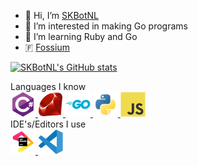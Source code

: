 - 👋 Hi, I’m [SKBotNL](https://github.com/SKBotNL)
- 👀 I’m interested in making Go programs
- 🌱 I’m learning Ruby and Go
- 🇫 [Fossium](https://github.com/Fossium-Team)

[![SKBotNL's GitHub stats](https://github-readme-stats.vercel.app/api?username=SKBotNL&theme=dark)](https://www.github.com/SKBotNL)

Languages I know\
<a href="https://docs.microsoft.com/en-us/dotnet/csharp/"> <img src="https://raw.githubusercontent.com/devicons/devicon/master/icons/csharp/csharp-original.svg" alt="C#" width="40" height="40"/> </a>
<a href="https://www.ruby-lang.org"> <img src="https://raw.githubusercontent.com/devicons/devicon/master/icons/ruby/ruby-original.svg" alt="Ruby" width="40" height="40"/> </a>
<a href="https://golang.org/"> <img src="https://raw.githubusercontent.com/devicons/devicon/master/icons/go/go-original-wordmark.svg" alt="Go" width="40" height="40"/> </a>
<a href="https://www.python.org"> <img src="https://raw.githubusercontent.com/devicons/devicon/master/icons/python/python-original.svg" alt="Python" width="40" height="40"/> </a>
<a href="https://www.ecma-international.org/publications-and-standards/standards/ecma-262/"> <img src="https://raw.githubusercontent.com/devicons/devicon/master/icons/javascript/javascript-original.svg" alt="Python" width="40" height="40"/> </a>\
IDE's/Editors I use\
<a href="https://jetbrains.com"> <img src="https://raw.githubusercontent.com/devicons/devicon/master/icons/jetbrains/jetbrains-original.svg" alt="Jetbrains" width="40" height="40"/> </a>
<a href="https://code.visualstudio.com"> <img src="https://raw.githubusercontent.com/devicons/devicon/master/icons/vscode/vscode-original.svg" alt="VSCode" width="40" height="40"/> </a>
